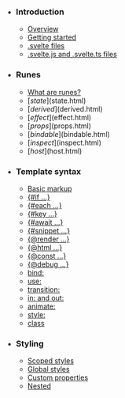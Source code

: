 -   ### Introduction
    
    -   [Overview](overview.html)
    -   [Getting started](getting-started.html)
    -   [.svelte files](svelte-files.html)
    -   [.svelte.js and .svelte.ts files](svelte-js-files.html)
-   ### Runes
    
    -   [What are runes?](what-are-runes.html)
    -   [$state]($state.html)
    -   [$derived]($derived.html)
    -   [$effect]($effect.html)
    -   [$props]($props.html)
    -   [$bindable]($bindable.html)
    -   [$inspect]($inspect.html)
    -   [$host]($host.html)
-   ### Template syntax
    
    -   [Basic markup](basic-markup.html)
    -   [{#if ...}](if.html)
    -   [{#each ...}](each.html)
    -   [{#key ...}](key.html)
    -   [{#await ...}](await.html)
    -   [{#snippet ...}](snippet.html)
    -   [{@render ...}](@render.html)
    -   [{@html ...}](@html.html)
    -   [{@const ...}](@const.html)
    -   [{@debug ...}](@debug.html)
    -   [bind:](bind.html)
    -   [use:](use.html)
    -   [transition:](transition.html)
    -   [in: and out:](in-and-out.html)
    -   [animate:](animate.html)
    -   [style:](style.html)
    -   [class](class.html)
-   ### Styling
    
    -   [Scoped styles](scoped-styles.html)
    -   [Global styles](global-styles.html)
    -   [Custom properties](custom-properties.html)
    -   [Nested <style> elements](nested-style-elements.html)
-   ### Special elements
    
    -   [<svelte:boundary>](svelte-boundary.html)
    -   [<svelte:window>](svelte-window.html)
    -   [<svelte:document>](svelte-document.html)
    -   [<svelte:body>](svelte-body.html)
    -   [<svelte:head>](svelte-head.html)
    -   [<svelte:element>](svelte-element.html)
    -   [<svelte:options>](svelte-options.html)
-   ### Runtime
    
    -   [Stores](stores.html)
    -   [Context](context.html)
    -   [Lifecycle hooks](lifecycle-hooks.html)
    -   [Imperative component API](imperative-component-api.html)
-   ### Misc
    
    -   [Testing](testing.html)
    -   [TypeScript](typescript.html)
    -   [Custom elements](custom-elements.html)
    -   [Svelte 4 migration guide](v4-migration-guide.html)
    -   [Svelte 5 migration guide](v5-migration-guide.html)
    -   [Frequently asked questions](faq.html)
-   ### Reference
    
    -   [svelte](svelte.html)
    -   [svelte/action](svelte-action.html)
    -   [svelte/animate](svelte-animate.html)
    -   [svelte/compiler](svelte-compiler.html)
    -   [svelte/easing](svelte-easing.html)
    -   [svelte/events](svelte-events.html)
    -   [svelte/legacy](svelte-legacy.html)
    -   [svelte/motion](svelte-motion.html)
    -   [svelte/reactivity/window](svelte-reactivity-window.html)
    -   [svelte/reactivity](svelte-reactivity.html)
    -   [svelte/server](svelte-server.html)
    -   [svelte/store](svelte-store.html)
    -   [svelte/transition](svelte-transition.html)
    -   [Compiler errors](compiler-errors.html)
    -   [Compiler warnings](compiler-warnings.html)
    -   [Runtime errors](runtime-errors.html)
    -   [Runtime warnings](runtime-warnings.html)
-   ### Legacy APIs
    
    -   [Overview](legacy-overview.html)
    -   [Reactive let/var declarations](legacy-let.html)
    -   [Reactive $: statements](legacy-reactive-assignments.html)
    -   [export let](legacy-export-let.html)
    -   [$$props and $$restProps](legacy-$$props-and-$$restProps.html)
    -   [on:](legacy-on.html)
    -   [<slot>](legacy-slots.html)
    -   [$$slots](legacy-$$slots.html)
    -   [<svelte:fragment>](legacy-svelte-fragment.html)
    -   [<svelte:component>](legacy-svelte-component.html)
    -   [<svelte:self>](legacy-svelte-self.html)
    -   [Imperative component API](legacy-component-api.html)

SvelteReference

# svelte/motion

### On this page

-   [svelte/motion](svelte-motion.html)
-   [Spring](svelte-motion.html#Spring)
-   [Tween](svelte-motion.html#Tween)
-   [prefersReducedMotion](svelte-motion.html#prefersReducedMotion)
-   [spring](svelte-motion.html#spring)
-   [tweened](svelte-motion.html#tweened)
-   [Spring](svelte-motion.html#Spring)
-   [Tweened](svelte-motion.html#Tweened)

import {
	`class Spring<T> interface Spring<T>`

A wrapper for a value that behaves in a spring-like fashion. Changes to `spring.target` will cause `spring.current` to
move towards it over time, taking account of the `spring.stiffness` and `spring.damping` parameters.

&#x3C;script>
	import { Spring } from 'svelte/motion';
	const spring = new Spring(0);
&#x3C;/script>
&#x3C;input type="range" bind:value={spring.target} />
&#x3C;input type="range" bind:value={spring.current} disabled />

@since5.8.0

Spring,
	`class Tween<T>`

A wrapper for a value that tweens smoothly to its target value. Changes to `tween.target` will cause `tween.current` to
move towards it over time, taking account of the `delay`, `duration` and `easing` options.

&#x3C;script>
	import { Tween } from 'svelte/motion';
	const tween = new Tween(0);
&#x3C;/script>
&#x3C;input type="range" bind:value={tween.target} />
&#x3C;input type="range" bind:value={tween.current} disabled />

@since5.8.0

Tween,
	`const prefersReducedMotion: MediaQuery`

A [media query](svelte-reactivity.html#MediaQuery) that matches if the user [prefers reduced motion](https://developer.mozilla.org/en-US/docs/Web/CSS/@media/prefers-reduced-motion).

&#x3C;script>
	import { prefersReducedMotion } from 'svelte/motion';
	import { fly } from 'svelte/transition';
	let visible = $state(false);
&#x3C;/script>
&#x3C;button onclick={() => visible = !visible}>
	toggle
&#x3C;/button>
{#if visible}
	&#x3C;p transition:fly={{ y: prefersReducedMotion.current ? 0 : 200 }}>
		flies in, unless the user prefers reduced motion
	&#x3C;/p>
{/if}

@since5.7.0

prefersReducedMotion,
	`function spring<T = any>(value?: T | undefined, opts?: SpringOpts | undefined): Spring<T>`

The spring function in Svelte creates a store whose value is animated, with a motion that simulates the behavior of a spring. This means when the value changes, instead of transitioning at a steady rate, it “bounces” like a spring would, depending on the physics parameters provided. This adds a level of realism to the transitions and can enhance the user experience.

@deprecatedUse [`Spring`](svelte-motion.html#Spring) instead

spring,
	`function tweened<T>(value?: T | undefined, defaults?: TweenedOptions<T> | undefined): Tweened<T>`

A tweened store in Svelte is a special type of store that provides smooth transitions between state values over time.

@deprecatedUse [`Tween`](svelte-motion.html#Tween) instead

tweened
} from 'svelte/motion';

## Spring[](svelte-motion.html#Spring)

> Available since 5.8.0

A wrapper for a value that behaves in a spring-like fashion. Changes to `spring.target` will cause `spring.current` to move towards it over time, taking account of the `spring.stiffness` and `spring.damping` parameters.

<script>
	import { Spring } from 'svelte/motion';
	const spring = new Spring(0);
</script>
<input type="range" bind:value={spring.target} />
<input type="range" bind:value={spring.current} disabled />

class Spring<T> {…}

constructor(value: T, options?: SpringOpts);

static of<U>(fn: () => U, options?: SpringOpts): Spring<U>;

Create a spring whose value is bound to the return value of `fn`. This must be called inside an effect root (for example, during component initialisation).

<script>
	import { Spring } from 'svelte/motion';
	let { number } = $props();
	const spring = Spring.of(() => number);
</script>

set(value: T, options?: SpringUpdateOpts): Promise<void>;

Sets `spring.target` to `value` and returns a `Promise` that resolves if and when `spring.current` catches up to it.

If `options.instant` is `true`, `spring.current` immediately matches `spring.target`.

If `options.preserveMomentum` is provided, the spring will continue on its current trajectory for the specified number of milliseconds. This is useful for things like ‘fling’ gestures.

damping: number;

precision: number;

stiffness: number;

target: T;

The end value of the spring. This property only exists on the `Spring` class, not the legacy `spring` store.

get current(): T;

The current value of the spring. This property only exists on the `Spring` class, not the legacy `spring` store.

## Tween[](svelte-motion.html#Tween)

> Available since 5.8.0

A wrapper for a value that tweens smoothly to its target value. Changes to `tween.target` will cause `tween.current` to move towards it over time, taking account of the `delay`, `duration` and `easing` options.

<script>
	import { Tween } from 'svelte/motion';
	const tween = new Tween(0);
</script>
<input type="range" bind:value={tween.target} />
<input type="range" bind:value={tween.current} disabled />

class Tween<T> {…}

static of<U>(fn: () => U, options?: TweenedOptions<U> | undefined): Tween<U>;

Create a tween whose value is bound to the return value of `fn`. This must be called inside an effect root (for example, during component initialisation).

<script>
	import { Tween } from 'svelte/motion';
	let { number } = $props();
	const tween = Tween.of(() => number);
</script>

constructor(value: T, options?: TweenedOptions<T>);

set(value: T, options?: TweenedOptions<T> | undefined): Promise<void>;

Sets `tween.target` to `value` and returns a `Promise` that resolves if and when `tween.current` catches up to it.

If `options` are provided, they will override the tween’s defaults.

get current(): T;

set target(v: T);

get target(): T;

## prefersReducedMotion[](svelte-motion.html#prefersReducedMotion)

> Available since 5.7.0

A [media query](svelte-reactivity.html#MediaQuery) that matches if the user [prefers reduced motion](https://developer.mozilla.org/en-US/docs/Web/CSS/@media/prefers-reduced-motion).

<script>
	import { prefersReducedMotion } from 'svelte/motion';
	import { fly } from 'svelte/transition';
	let visible = $state(false);
</script>
<button onclick={() => visible = !visible}>
	toggle
</button>
{#if visible}
	<p transition:fly={{ y: prefersReducedMotion.current ? 0 : 200 }}>
		flies in, unless the user prefers reduced motion
	</p>
{/if}

const prefersReducedMotion: MediaQuery;

## spring[](svelte-motion.html#spring)

> Use [`Spring`](svelte-motion.html#Spring) instead

The spring function in Svelte creates a store whose value is animated, with a motion that simulates the behavior of a spring. This means when the value changes, instead of transitioning at a steady rate, it “bounces” like a spring would, depending on the physics parameters provided. This adds a level of realism to the transitions and can enhance the user experience.

function spring<T = any>(
	value?: T | undefined,
	opts?: SpringOpts | undefined
): Spring<T>;

## tweened[](svelte-motion.html#tweened)

> Use [`Tween`](svelte-motion.html#Tween) instead

A tweened store in Svelte is a special type of store that provides smooth transitions between state values over time.

function tweened<T>(
	value?: T | undefined,
	defaults?: TweenedOptions<T> | undefined
): Tweened<T>;

## Spring[](svelte-motion.html#Spring)

interface Spring<T> extends Readable<T> {…}

set(new_value: T, opts?: SpringUpdateOpts): Promise<void>;

update: (fn: Updater<T>, opts?: SpringUpdateOpts) => Promise<void>;

-   deprecated Only exists on the legacy `spring` store, not the `Spring` class

subscribe(fn: (value: T) => void): Unsubscriber;

-   deprecated Only exists on the legacy `spring` store, not the `Spring` class

precision: number;

damping: number;

stiffness: number;

## Tweened[](svelte-motion.html#Tweened)

interface Tweened<T> extends Readable<T> {…}

set(value: T, opts?: TweenedOptions<T>): Promise<void>;

update(updater: Updater<T>, opts?: TweenedOptions<T>): Promise<void>;

[Edit this page on GitHub](https://github.com/sveltejs/svelte/edit/main/documentation/docs/98-reference/21-svelte-motion.md)

previous next

[svelte/legacy](svelte-legacy.html) [svelte/reactivity/window](svelte-reactivity-window.html)
